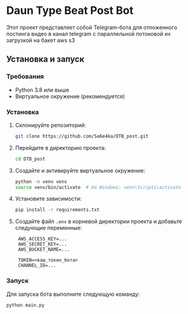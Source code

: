 # Daun Type Beat Post Bot

Этот проект представляет собой Telegram-бота для отложенного постинга видео в канал telegram с параллельной потоковой их загрузкой на бакет aws s3

## Установка и запуск

### Требования

- Python 3.8 или выше
- Виртуальное окружение (рекомендуется)

### Установка

1. Склонируйте репозиторий:

   ```bash
   git clone https://github.com/Sa6e4ka/DTB_post.git
   ```

2. Перейдите в директорию проекта:

   ```bash
   cd DTB_post
   ```

3. Создайте и активируйте виртуальное окружение:

   ```bash
   python -m venv venv
   source venv/bin/activate  # На Windows: venv\Scripts\activate
   ```

4. Установите зависимости:

   ```bash
   pip install -r requirements.txt
   ```

5. Создайте файл `.env` в корневой директории проекта и добавьте следующие переменные:

   ```env
    AWS_ACCESS_KEY=...
    AWS_SECRET_KEY=...
    AWS_BUCKET_NAME=...

    TOKEN=<ваш_токен_бота>
    CHANNEL_ID=...
   ```

### Запуск

Для запуска бота выполните следующую команду:

```bash
python main.py
```
